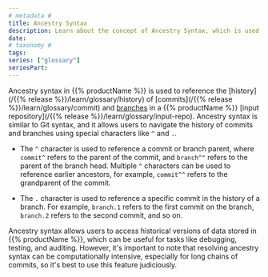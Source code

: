 ```yaml
---
# metadata #
title: Ancestry Syntax
description: Learn about the concept of Ancestry Syntax, which is used to reference the history of commits and branches in a repository. 
date:
# taxonomy #
tags: 
series: ["glossary"]
seriesPart:
---
```


Ancestry syntax in {{% productName %}} is used to reference the [history](/{{% release %}}/learn/glossary/history) of [commits](/{{% release %}}/learn/glossary/commit) and [branches](../branch) in a {{% productName %}} [input repository](/{{% release %}}/learn/glossary/input-repo). Ancestry syntax is similar to Git syntax, and it allows users to navigate the history of commits and branches using special characters like `^` and `.`.

- The `^` character is used to reference a commit or branch parent, where `commit^` refers to the parent of the commit, and `branch^"` refers to the parent of the branch head. Multiple `^` characters can be used to reference earlier ancestors, for example, `commit^^` refers to the grandparent of the commit.

- The `.` character is used to reference a specific commit in the history of a branch. For example, `branch.1` refers to the first commit on the branch, `branch.2` refers to the second commit, and so on. 

Ancestry syntax allows users to access historical versions of data stored in {{% productName %}}, which can be useful for tasks like debugging, testing, and auditing. However, it's important to note that resolving ancestry syntax can be computationally intensive, especially for long chains of commits, so it's best to use this feature judiciously.